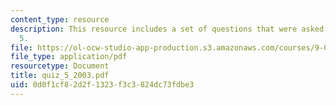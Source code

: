 ```yaml
---
content_type: resource
description: This resource includes a set of questions that were asked during quiz
  5.
file: https://ol-ocw-studio-app-production.s3.amazonaws.com/courses/9-01-neuroscience-and-behavior-fall-2003/0d0f1cf82d2f1323f3c3824dc73fdbe3_quiz_5_2003.pdf
file_type: application/pdf
resourcetype: Document
title: quiz_5_2003.pdf
uid: 0d0f1cf8-2d2f-1323-f3c3-824dc73fdbe3
---
```

